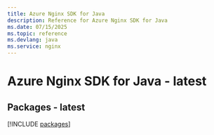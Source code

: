 ```yaml
---
title: Azure Nginx SDK for Java
description: Reference for Azure Nginx SDK for Java
ms.date: 07/15/2025
ms.topic: reference
ms.devlang: java
ms.service: nginx
---
```

# Azure Nginx SDK for Java - latest
## Packages - latest
[!INCLUDE [packages](nginx-index.md)]